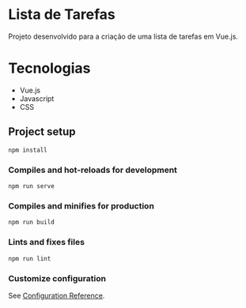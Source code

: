 # Lista de Tarefas
Projeto desenvolvido para a criação de uma lista de tarefas em Vue.js.

# Tecnologias
- Vue.js
- Javascript 
- CSS

## Project setup
```
npm install
```

### Compiles and hot-reloads for development
```
npm run serve
```

### Compiles and minifies for production
```
npm run build
```

### Lints and fixes files
```
npm run lint
```

### Customize configuration
See [Configuration Reference](https://cli.vuejs.org/config/).
